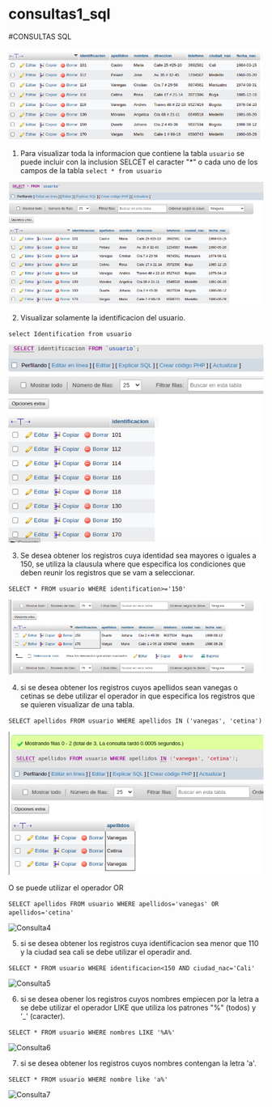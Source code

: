 # consultas1_sql

#CONSULTAS SQL

![tabla usuario](img/tabla_usuario.png "tabla usuario")

1. Para visualizar toda la informacion que contiene la tabla `usuario` se puede incluir con la inclusion SELCET el caracter "*" o cada uno de los campos de la tabla
`select * from usuario`

![](img/imagen2.png "consulta 1")

2. Visualizar solamente la identificacion del usuario.

`select Identification from usuario`

![Consulta2](img/imagen4.png "consulta2")

3. Se desea obtener los registros cuya identidad sea mayores o iguales a 150, se utiliza la clausula where que especifica los condiciones que deben reunir los registros que se vam a seleccionar.

`SELECT * FROM usuario WHERE identification>='150'`

![Consulta3](img/imagen3.png "consulta3")

4. si se desea obtener los registros cuyos apellidos sean vanegas o cetinas se debe utilizar el operador in que especifica los registros que se quieren visualizar de una tabla.

`SELECT apellidos FROM usuario WHERE apellidos IN ('vanegas', 'cetina')`

![Consulta4](img/imagen5.png "consulta4")

O se puede utilizar el operador OR

`SELECT apellidos FROM usuario WHERE apellidos='vanegas' OR apellidos='cetina'`

![Consulta4](img/imagen5.2.png.png "consulta4")

5. si se desea obtener los registros cuya identificacion sea menor que 110 y la ciudad sea cali se debe utilizar el operadir and.

`SELECT * FROM usuario WHERE identificacion<150 AND ciudad_nac='Cali'`

![Consulta5](img/imagen6.png.png "consulta5")

6. si se desea obener los registros cuyos nombres empiecen por la letra a se debe utilizar el operador LIKE que utiliza los patrones "%" (todos) y '_' (caracter).

`SELECT * FROM usuario WHERE nombres LIKE '%A%'`

![Consulta6](img/imagen7.png.png "consulta6")

7. si se desea obtener los registros cuyos nombres contengan la letra 'a'.

`SELECT * FROM usuario WHERE nombre like 'a%'`

![Consulta7](img/imagen8.png.png "consulta7")